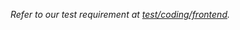 *Refer to our test requirement at [test/coding/frontend](https://wiredcraft.gitbook.io/recruitment-test/coding/frontend).*
